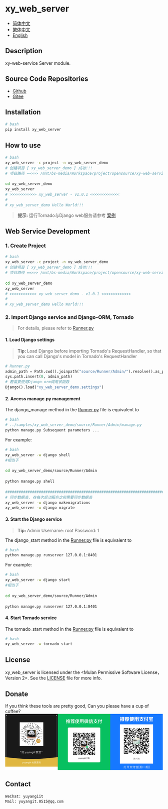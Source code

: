 <!--
 * @Author: 余洋 yuyangit.0515@qq.com
 * @Date: 2024-10-18 13:02:22
 * @LastEditors: 余洋 yuyangit.0515@qq.com
 * @LastEditTime: 2024-10-23 20:52:22
 * @FilePath: /xy_web_server/readme/README_en.md
 * @Description: 这是默认设置,请设置`customMade`, 打开koroFileHeader查看配置 进行设置: https://github.com/OBKoro1/koro1FileHeader/wiki/%E9%85%8D%E7%BD%AE
-->
# xy_web_server

- [简体中文](README_zh_CN.md)
- [繁体中文](README_zh_TW.md)
- [English](README_en.md)

## Description

xy-web-service Server module.

## Source Code Repositories

- <a href="https://github.com/xy-web-service/xy_web_server.git" target="_blank">Github</a>  
- <a href="https://gitee.com/xy-web-service/xy_web_server.git" target="_blank">Gitee</a>

## Installation

```bash
# bash
pip install xy_web_server
```

## How to use

```bash
# bash
xy_web_server -c project -n xy_web_server_demo
# 创建项目 [ xy_web_server_demo ] 成功!!!
# 项目路径 ==>>> /mnt/bs-media/Workspace/project/opensource/xy-web-service/xy_web_server/test/xy_web_server_demo

cd xy_web_server_demo
xy_web_server
# >>>>>>>>>>>> xy_web_server - v1.0.1 <<<<<<<<<<<<<
#
# xy_web_server_demo Hello World!!!
```


> <b>提示: </b> 运行Tornado与Django web服务请参考 [案例](../samples/xy_web_server_demo)

## Web Service Development

### 1. Create Project
```bash
# bash
xy_web_server -c project -n xy_web_server_demo
# 创建项目 [ xy_web_server_demo ] 成功!!!
# 项目路径 ==>>> /mnt/bs-media/Workspace/project/opensource/xy-web-service/xy_web_server/test/xy_web_server_demo

cd xy_web_server_demo
xy_web_server
# >>>>>>>>>>>> xy_web_server_demo - v1.0.1 <<<<<<<<<<<<<
#
# xy_web_server_demo Hello World!!!
```

### 2. Import Django service and Django-ORM, Tornado

> For details, please refer to [Runner.py](../samples/xy_web_server_demo/source/Runner/Runner.py)

#### 1. Load Django settings

> <b>Tip: </b>  Load Django before importing Tornado's RequestHandler, so that you can call Django's model in Tornado's RequestHandler

```python
# Runner.py
admin_path = Path.cwd().joinpath("source/Runner/Admin/").resolve().as_posix()
sys.path.insert(0, admin_path)
# 若需要使用Django-orm调用该函数
Django().load("xy_web_server_demo.settings")
```

#### 2. Access manage.py management

The django_manage method in the [Runner.py](../samples/xy_web_server_demo/source/Runner/Runner.py) file is equivalent to
```bash
# bash
# ../samples/xy_web_server_demo/source/Runner/Admin/manage.py
python manage.py Subsequent parameters ...
```

For example:
```bash
# bash
xy_web_server -w django shell
#相当于

cd xy_web_server_demo/source/Runner/Admin

python manage.py shell

#############################################################################
# 同步数据表, 在每次启动服务之前需要同步数据表
xy_web_server -w django makemigrations
xy_web_server -w django migrate

```

#### 3. Start the Django service

> <b>Tip: </b> Admin Username: root  Password: 1

The django_start method in the [Runner.py](../samples/xy_web_server_demo/source/Runner/Runner.py) file is equivalent to
```bash
# bash
python manage.py runserver 127.0.0.1:8401
```

For example:
```bash
# bash
xy_web_server -w django start
#相当于

cd xy_web_server_demo/source/Runner/Admin

python manage.py runserver 127.0.0.1:8401
```

#### 4. Start Tornado service

The tornado_start method in the [Runner.py](../samples/xy_web_server_demo/source/Runner/Runner.py) file is equivalent to
```bash
# bash
xy_web_server -w tornado start
```


## License
xy_web_server is licensed under the <Mulan Permissive Software License，Version 2>. See the [LICENSE](../LICENSE) file for more info.

## Donate

If you think these tools are pretty good, Can you please have a cup of coffee?  
![Pay-Total](./Pay-Total.png)  


## Contact

```
WeChat: yuyangiit
Mail: yuyangit.0515@qq.com
```
